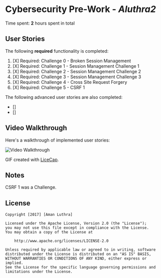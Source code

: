 # Cybersecurity Pre-Work - *Aluthra2*

Time spent: **2** hours spent in total

## User Stories

The following **required** functionality is completed:

1. [X]  Required: Challenge 0 - Broken Session Management
2. [X]  Required: Challenge 1 - Session Management Challenge 1
3. [X]  Required: Challenge 2 - Session Management Challenge 2
4. [X]  Required: Challenge 3 - Session Management Challenge 3
5. [X]  Required: Challenge 4 - Cross Site Request Forgery
6. [X]  Required: Challenge 5 - CSRF 1

The following advanced user stories are also completed:

* []
* []

## Video Walkthrough

Here's a walkthrough of implemented user stories:

<img src='http://i.imgur.com/VLPl8Xe.gifv' title='Video Walkthrough' width='' alt='Video Walkthrough' />

GIF created with [LiceCap](http://www.cockos.com/licecap/).

## Notes

CSRF 1 was a Challenge.

## License

    Copyright [2017] [Aman Luthra]

    Licensed under the Apache License, Version 2.0 (the "License");
    you may not use this file except in compliance with the License.
    You may obtain a copy of the License at

        http://www.apache.org/licenses/LICENSE-2.0 

    Unless required by applicable law or agreed to in writing, software
    distributed under the License is distributed on an "AS IS" BASIS,
    WITHOUT WARRANTIES OR CONDITIONS OF ANY KIND, either express or implied.
    See the License for the specific language governing permissions and
    limitations under the License.
